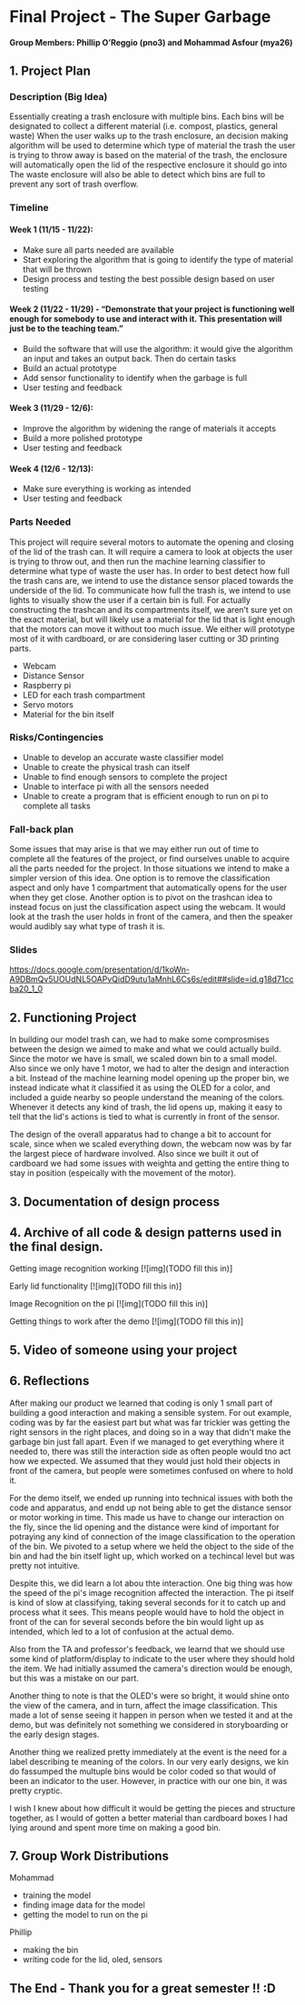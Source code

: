 # Final Project - The Super Garbage
#### Group Members: Phillip O’Reggio (pno3) and Mohammad Asfour (mya26)

## 1. Project Plan
### Description (Big Idea)
Essentially creating a trash enclosure with multiple bins. Each bins will be designated to collect a different material (i.e. compost, plastics, general waste)
When the user walks up to the trash enclosure, an decision making algorithm will be used to determine which type of material the trash the user is trying to throw away is based on the material of the trash, the enclosure will automatically open the lid of the respective enclosure it should go into
The waste enclosure will also be able to detect which bins are full to prevent any sort of trash overflow.

### Timeline
#### Week 1 (11/15 - 11/22): 
- Make sure all parts needed are available
- Start exploring the algorithm that is going to identify the type of material that will be thrown
- Design process and testing the best possible design based on user testing

#### Week 2 (11/22 - 11/29) - “Demonstrate that your project is functioning well enough for somebody to use and interact with it. This presentation will just be to the teaching team.”
- Build the software that will use the algorithm: it would give the algorithm an input and takes an output back. Then do certain tasks
- Build an actual prototype
- Add sensor functionality to identify when the garbage is full
- User testing and feedback

#### Week 3 (11/29 - 12/6):
- Improve the algorithm by widening the range of materials it accepts
- Build a more polished prototype
- User testing and feedback

#### Week 4 (12/6 - 12/13):
- Make sure everything is working as intended
- User testing and feedback

### Parts Needed
This project will require several motors to automate the opening and closing of the lid of the trash can. It will require a camera to look at objects the user is trying to throw out, and then run the machine learning classifier to determine what type of waste the user has. In order to best detect how full the trash cans are, we intend to use the distance sensor placed towards the underside of the lid. To communicate how full the trash is, we intend to use lights to visually show the user if a certain bin is full. For actually constructing the trashcan and its compartments itself, we aren’t sure yet on the exact material, but will likely use a material for the lid that is light enough that the motors can move it without too much issue. We either will prototype most of it with cardboard, or are considering laser cutting or 3D printing parts.

- Webcam
- Distance Sensor
- Raspberry pi
- LED for each trash compartment
- Servo motors
- Material for the bin itself

### Risks/Contingencies
- Unable to develop an accurate waste classifier model
- Unable to create the physical trash can itself
- Unable to find enough sensors to complete the project
- Unable to interface pi with all the sensors needed
- Unable to create a program that is efficient enough to run on pi to complete all tasks

### Fall-back plan
Some issues that may arise is that we may either run out of time to complete all the features of the project, or find ourselves unable to acquire all the parts needed for the project. In those situations we intend to make a simpler version of this idea. One option is to remove the classification aspect and only have 1 compartment that automatically opens for the user when they get close. Another option is to pivot on the trashcan idea to instead focus on just the classification aspect using the webcam. It would look at the trash the user holds in front of the camera, and then the speaker would audibly say what type of trash it is.

### Slides
https://docs.google.com/presentation/d/1koWn-A9DBmQv5UOUdNL5OAPvQidD9utu1aMnhL6Cs6s/edit##slide=id.g18d71ccba20_1_0

## 2. Functioning Project
In building our model trash can, we had to make some comprosmises between the design we aimed to make and what we could actually build. Since the motor we have is small, we scaled down bin to a small model. Also since we only have 1 motor, we had to alter the design and interaction a bit. Instead of the machine learning model opening up the proper bin, we instead indicate what it classified it as using the OLED for a color, and included a guide nearby so people understand the meaning of the colors. Whenever it detects any kind of trash, the lid opens up, making it easy to tell that the lid's actions is tied to what is currently in front of the sensor.

The design of the overall apparatus had to change a bit to account for scale, since when we scaled everything down, the webcam now was by far the largest piece of hardware involved. Also since we built it out of cardboard we had some issues with weighta and getting the entire thing to stay in position (espeically with the movement of the motor).

## 3. Documentation of design process

## 4. Archive of all code & design patterns used in the final design.

Getting image recognition working
[![img](TODO fill this in)]

Early lid functionality
[![img](TODO fill this in)]

Image Recognition on the pi
[![img](TODO fill this in)]

Getting things to work after the demo
[![img](TODO fill this in)]

## 5. Video of someone using your project

## 6. Reflections
After making our product we learned that coding is only 1 small part of building a good interaction and making a sensible system. For out example, coding was by far the easiest part but what was far trickier was getting the right sensors in the right places, and doing so in a way that didn't make the garbage bin just fall apart. Even if we managed to get everything where it needed to, there was still the interaction side as often people would tno act how we expected. We assumed that they would just hold their objects in front of the camera, but people were sometimes confused on where to hold it.

For the demo itself, we ended up running into technical issues with both the code and apparatus, and endd up not being able to get the distance sensor or motor working in time. This made us have to change our interaction on the fly, since the lid opening and the distance were kind of important for potraying any kind of connection of the image classification to the operation of the bin. We pivoted to a setup where we held the object to the side of the bin and had the bin itself light up, which worked on a techincal level but was pretty not intuitive.

Despite this, we did learn a lot abou thte interaction. One big thing was how the speed of the pi's image recognition affected the interaction. The pi itself is kind of slow at classifying, taking several seconds for it to catch up and process what it sees. This means people would have to hold the object in front of the can for several seconds before the bin would light up as intended, which led to a lot of confusion at the actual demo.

Also from the TA and professor's feedback, we learnd that we should use some kind of platform/display to indicate to the user where they should hold the item. We had initially assumed the camera's direction would be enough, but this was a mistake on our part. 

Another thing to note is that the OLED's were so bright, it would shine onto the view of the camera, and in turn, affect the image classification. This made a lot of sense seeing it happen in person when we tested it and at the demo, but was definitely not something we considered in storyboarding or the early design stages.

Another thing we realized pretty immediately at the event is the need for a label describing te meaning of the colors. In our very early designs, we kin do fassumped the multuple bins would be color coded so that would of been an indicator to the user. However, in practice with our one bin, it was pretty cryptic.

I wish I knew about how difficult it would be getting the pieces and structure together, as I would of gotten a better material than cardboard boxes I had lying around and spent more time on making a good bin.

## 7. Group Work Distributions

Mohammad
- training the model
- finding image data for the model
- getting the model to run on the pi

Phillip
- making the bin
- writing code for the lid, oled, sensors

## The End - Thank you for a great semester !! :D
